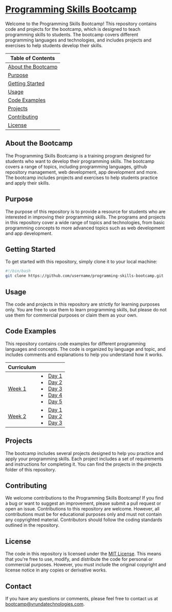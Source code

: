 # [Programming Skills Bootcamp](https://github.com/priteshhirpara17/programming-skills-bootcamp)

Welcome to the Programming Skills Bootcamp! This repository contains code and projects for the bootcamp, which is designed to teach programming skills to students. The bootcamp covers different programming languages and technologies, and includes projects and exercises to help students develop their skills.

|Table of Contents|
|-----------------|
|[About the Bootcamp](#about-the-bootcamp)|
|[Purpose](#purpose)|
|[Getting Started](#getting-started)|
|[Usage](#usage)|
|[Code Examples](#code-examples)|
|[Projects](#projects)|
|[Contributing](#contributing)|
|[License](#license)|

## About the Bootcamp

The Programming Skills Bootcamp is a training program designed for students who want to develop their programming skills. The bootcamp covers a range of topics, including programming languages, github repository management, web development, app development and more. The bootcamp includes projects and exercises to help students practice and apply their skills.

## Purpose

The purpose of this repository is to provide a resource for students who are interested in improving their programming skills. The programs and projects in this repository cover a wide range of topics and technologies, from basic programming concepts to more advanced topics such as web development and app development.

## Getting Started

To get started with this repository, simply clone it to your local machine:

```bash
#!/bin/bash
git clone https://github.com/username/programming-skills-bootcamp.git
```

## Usage

The code and projects in this repository are strictly for learning purposes only. You are free to use them to learn programming skills, but please do not use them for commercial purposes or claim them as your own.

## Code Examples

This repository contains code examples for different programming languages and concepts. The code is organized by language and topic, and includes comments and explanations to help you understand how it works.

|Curriculum|        |
|----------|--------|
| [Week 1](/Week1/) |<li>[Day 1](README.md)</li><li>[Day 2](/Week1/Day2/)</li><li>[Day 3](/Week1/Day3/)</li><li>[Day 4](/Week1/Day4/)</li><li>[Day 5](/Week1/Day5/)</li>|
|[Week 2](/Week2/)|<li>[Day 1](/Week2/Day1/)</li><li>[Day 2](/Week2/Day2/)</li><li>[Day 3](/Week2/Day3/)</li>|

## Projects

The bootcamp includes several projects designed to help you practice and apply your programming skills. Each project includes a set of requirements and instructions for completing it. You can find the projects in the projects folder of this repository.

## Contributing

We welcome contributions to the Programming Skills Bootcamp! If you find a bug or want to suggest an improvement, please submit a pull request or open an issue. Contributions to this repository are welcome. However, all contributions must be for educational purposes only and must not contain any copyrighted material. Contributors should follow the coding standards outlined in the repository.

## License

The code in this repository is licensed under the [MIT License](LICENSE.md). This means that you're free to use, modify, and distribute the code for personal or commercial purposes. However, you must include the original copyright and license notice in any copies or derivative works.

## Contact

If you have any questions or comments, please feel free to contact us at bootcamp@vrundatechnologies.com.
